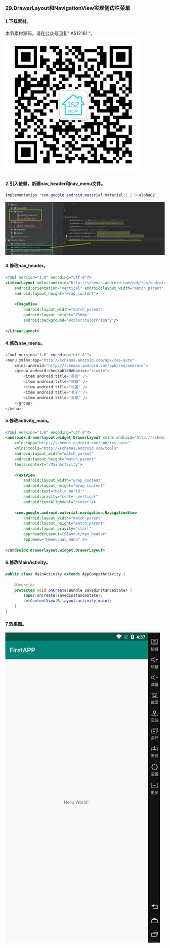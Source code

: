 ### 29.DrawerLayout和NavigationView实现侧边栏菜单
#### 1.下载素材。
本节素材源码，请在公众号回复" AS12161 "。
![title](https://raw.githubusercontent.com/JSZNopi/JSZImage/master/gitnote/2019/10/30/WXCODE-1572446034519.jpeg)

#### 2.引入依赖，新建nav_header和nav_menu文件。
```java
implementation 'com.google.android.material:material:1.2.0-alpha02'
```
![title](https://raw.githubusercontent.com/JSZNopi/JSZImage/master/gitnote/2019/12/16/2-1576485813228.png)

#### 3.修改nav_header。
```xml
<?xml version="1.0" encoding="utf-8"?>
<LinearLayout xmlns:android="http://schemas.android.com/apk/res/android"
    android:orientation="vertical" android:layout_width="match_parent"
    android:layout_height="wrap_content">

    <ImageView
        android:layout_width="match_parent"
        android:layout_height="250dp"
        android:background="@color/colorPrimary"/>

</LinearLayout>
```
#### 4.修改nav_menu。
```java
<?xml version="1.0" encoding="utf-8"?>
<menu xmlns:app="http://schemas.android.com/apk/res-auto"
    xmlns:android="http://schemas.android.com/apk/res/android">
    <group android:checkableBehavior="single">
        <item android:title="首页" />
        <item android:title="收藏" />
        <item android:title="设置" />
        <item android:title="关于" />
        <item android:title="分享" />
    </group>
</menu>
```

#### 5.修改activity_main。
```xml
<?xml version="1.0" encoding="utf-8"?>
<androidx.drawerlayout.widget.DrawerLayout xmlns:android="http://schemas.android.com/apk/res/android"
    xmlns:app="http://schemas.android.com/apk/res-auto"
    xmlns:tools="http://schemas.android.com/tools"
    android:layout_width="match_parent"
    android:layout_height="match_parent"
    tools:context=".MainActivity">

    <TextView
        android:layout_width="wrap_content"
        android:layout_height="wrap_content"
        android:text="Hello World!"
        android:gravity="center_vertical"
        android:textAlignment="center"/>

    <com.google.android.material.navigation.NavigationView
        android:layout_width="match_parent"
        android:layout_height="match_parent"
        android:layout_gravity="start"
        app:headerLayout="@layout/nav_header"
        app:menu="@menu/nav_menu" />

</androidx.drawerlayout.widget.DrawerLayout>
```

#### 6.修改MainActivity。
```java
public class MainActivity extends AppCompatActivity {

    @Override
    protected void onCreate(Bundle savedInstanceState) {
        super.onCreate(savedInstanceState);
        setContentView(R.layout.activity_main);
    }
}
```

#### 7.效果图。
![title](https://raw.githubusercontent.com/JSZNopi/JSZImage/master/gitnote/2019/12/16/1-1576486018364.gif)
